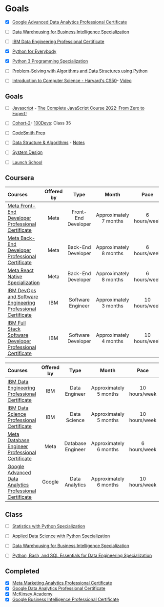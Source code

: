 # Goals

- [x] [Google Advanced Data Analytics Professional Certificate](https://www.coursera.org/professional-certificates/google-advanced-data-analytics)
- [ ] [Data Warehousing for Business Intelligence Specialization](https://www.coursera.org/specializations/data-warehousing#courses)
- [ ] [IBM Data Engineering Professional Certificate](https://www.coursera.org/professional-certificates/ibm-data-engineer) 
- [X] [Python for Everybody](https://www.coursera.org/specializations/python)
- [x] [Python 3 Programming Specialization](https://www.coursera.org/specializations/python-3-programming)
- [ ] [Problem-Solving with Algorithms and Data Structures using Python](https://runestone.academy/ns/books/published/pythonds/index.html)
- [ ] [Introduction to Computer Science - Harvard's CS50](https://www.youtube.com/watch?v=8mAITcNt710)- [Video](https://www.youtube.com/watch?v=vzGllw18DkA)


## Goals
- [ ]  [Javascript](https://github.com/vicxny/Javascipt) - [The Complete JavaScript Course 2022: From Zero to Expert!](https://www.udemy.com/course/the-complete-javascript-course/)
- [ ] [Cohort-2](https://github.com/vicxny/Cohort-2)- [100Devs](https://www.youtube.com/playlist?list=PLBf-QcbaigsJysJ-KFZvLGJvvW-3sfk1S): Class 35
- [ ] [CodeSmith Prep](https://github.com/vicxny/CodeSmith-Prep) 

- [ ] [Data Structure & Algorithms](https://github.com/vicxny/Data-Structures-and-Algorithms) - [Notes](https://drive.google.com/drive/folders/1wa5npIJAOfv5npYWXDpVHJ1GwMlQRjIj) 
- [ ] [System Design](https://github.com/vicxny/System-Design)
- [ ] [Launch School](https://launchschool.com/course_catalog)

## Coursera

Courses | Offered by | Type | Month | Pace |
:-- | :--: | :--: | :--: | :--: |
[Meta Front-End Developer Professional Certificate](https://www.coursera.org/professional-certificates/meta-front-end-developer) | Meta | Front-End Developer | Approximately 7 months | 6 hours/week |
[Meta Back-End Developer Professional Certificate](https://www.coursera.org/professional-certificates/meta-back-end-developer#courses) | Meta | Back-End Developer | Approximately 8 months | 6 hours/week |
[Meta React Native Specialization](https://www.coursera.org/specializations/meta-react-native)| Meta | Back-End Developer | Approximately 8 months | 6 hours/week |
[IBM DevOps and Software Engineering Professional Certificate](https://www.coursera.org/professional-certificates/devops-and-software-engineering) | IBM | Software Engineer | Approximately 3 months | 10 hours/week |
[IBM Full Stack Software Developer Professional Certificate](https://www.coursera.org/professional-certificates/ibm-full-stack-cloud-developer) | IBM | Software Developer | Approximately 4 months | 10 hours/week |

Courses | Offered by | Type | Month | Pace |
:-- | :--: | :--: | :--: | :--: |
[IBM Data Engineering Professional Certificate](https://www.coursera.org/professional-certificates/ibm-data-engineer) | IBM | Data Engineer | Approximately 5 months | 10 hours/week |
[ IBM Data Science Professional Certificate](https://www.coursera.org/professional-certificates/ibm-data-science#courses) | IBM | Data Science | Approximately 5 months | 10 hours/week |
[Meta Database Engineer Professional Certificate](https://www.coursera.org/professional-certificates/meta-database-engineer) | Meta | Database Engineer | Approximately 6 months | 6 hours/week |
[Google Advanced Data Analytics Professional Certificate](https://www.coursera.org/professional-certificates/google-advanced-data-analytics) | Google | Data Analytics | Approximately 6 months | 10 hours/week |



## Class
- [ ] [Statistics with Python Specialization](https://www.coursera.org/specializations/statistics-with-python)
- [ ] [Applied Data Science with Python Specialization](https://www.coursera.org/specializations/data-science-python)
- [ ] [Data Warehousing for Business Intelligence Specialization](https://www.coursera.org/specializations/data-warehousing#courses)
- [ ] [Python, Bash, and SQL Essentials for Data Engineering Specialization](https://www.coursera.org/specializations/python-bash-sql-data-engineering-duke#courses)

      
## Completed
- [x] [Meta Marketing Analytics Professional Certificate](https://www.coursera.org/professional-certificates/facebook-marketing-analytics)
- [x] [Google Data Analytics Professional Certificate](https://www.coursera.org/professional-certificates/google-data-analytics)
- [x] [McKinsey Academy](https://academy.mckinseyaccelerate.com/pages/49/home)
- [x] [Google Business Intelligence Professional Certificate](https://www.coursera.org/professional-certificates/google-business-intelligence#courses) 
